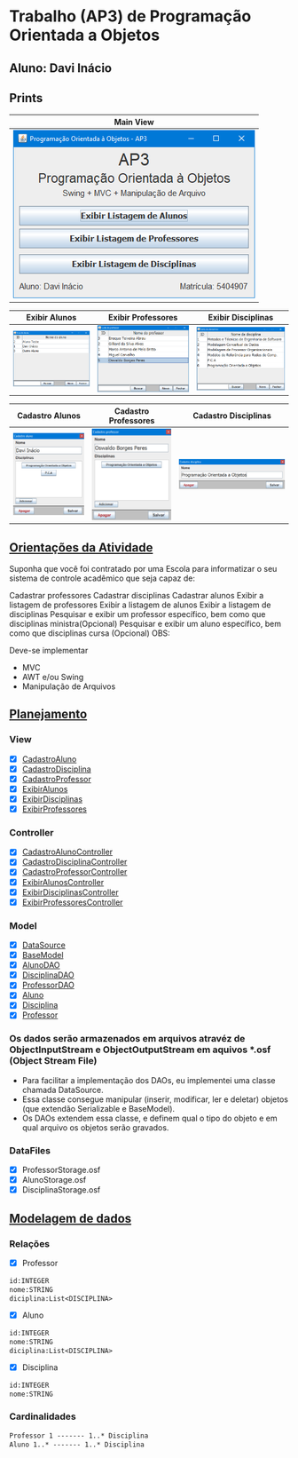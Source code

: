 # Trabalho (AP3) de Programação Orientada a Objetos
## Aluno: Davi Inácio

## Prints
|Main View|
|:-------:|
|![Main View](/prints/Win_MainView.png)|

|Exibir Alunos|Exibir Professores|Exibir Disciplinas|
|:-----------:|:----------------:|:----------------:|
|![Exibir Alunos](/prints/Win_ExibirAlunos.png)|![Exibir Professores](/prints/Win_ExibirProfessores.png)|![Exibir Disciplinas](/prints/Win_ExibirDisciplinas.png)|

|Cadastro Alunos|Cadastro Professores|Cadastro Disciplinas|
|:-----------:|:----------------:|:----------------:|
|![Cadastro Aluno](/prints/Win_CadastroAluno.png)|![Cadastro Professor](/prints/Win_CadastroProfessor.png)|![Cadastro Disciplina](/prints/Win_CadastroDisciplina.png)|



## [Orientações da Atividade](/planejamento/orientações.md)

Suponha que você foi contratado por uma Escola para informatizar o seu sistema de controle acadêmico que seja capaz de:

Cadastrar professores Cadastrar disciplinas Cadastrar alunos Exibir a listagem de professores Exibir a listagem de alunos Exibir a listagem de disciplinas Pesquisar e exibir um professor específico, bem como que disciplinas ministra(Opcional) Pesquisar e exibir um aluno específico, bem como que disciplinas cursa (Opcional) OBS:

Deve-se implementar
- MVC
- AWT e/ou Swing
- Manipulação de Arquivos

## [Planejamento](/planejamento/planejamento.md)

### View
- [x] [CadastroAluno](/src/com/daviinacio/poo/ap3/view/CadastroAluno.java)
- [x] [CadastroDisciplina](/src/com/daviinacio/poo/ap3/view/CadastroDisciplina.java)
- [x] [CadastroProfessor](/src/com/daviinacio/poo/ap3/view/CadastroProfessor.java)
- [x] [ExibirAlunos](/src/com/daviinacio/poo/ap3/view/ExibirAlunos.java)
- [x] [ExibirDisciplinas](/src/com/daviinacio/poo/ap3/view/ExibirDisciplinas.java)
- [x] [ExibirProfessores](/src/com/daviinacio/poo/ap3/view/ExibirProfessores.java)

### Controller
- [x] [CadastroAlunoController](/src/com/daviinacio/poo/ap3/controller/CadastroAlunoController.java)
- [x] [CadastroDisciplinaController](/src/com/daviinacio/poo/ap3/controller/CadastroDisciplinaController.java)
- [x] [CadastroProfessorController](/src/com/daviinacio/poo/ap3/controller/CadastroProfessorController.java)
- [x] [ExibirAlunosController](/src/com/daviinacio/poo/ap3/controller/ExibirAlunosController.java)
- [x] [ExibirDisciplinasController](/src/com/daviinacio/poo/ap3/controller/ExibirDisciplinasController.java)
- [x] [ExibirProfessoresController](/src/com/daviinacio/poo/ap3/controller/ExibirProfessoresController.java)

### Model
- [x] [DataSource](/src/com/daviinacio/poo/ap3/model/DataSource.java)
- [x] [BaseModel](/src/com/daviinacio/poo/ap3/model/BaseModel.java)
- [x] [AlunoDAO](/src/com/daviinacio/poo/ap3/model/AlunoDAO.java)
- [x] [DisciplinaDAO](/src/com/daviinacio/poo/ap3/model/DisciplinaDAO.java)
- [x] [ProfessorDAO](/src/com/daviinacio/poo/ap3/model/ProfessorDAO.java)
- [x] [Aluno](/src/com/daviinacio/poo/ap3/model/Aluno.java)
- [x] [Disciplina](/src/com/daviinacio/poo/ap3/model/Disciplina.java)
- [x] [Professor](/src/com/daviinacio/poo/ap3/model/Professor.java)

### Os dados serão armazenados em arquivos atravéz de ObjectInputStream e ObjectOutputStream em aquivos *.osf (Object Stream File)

- Para facilitar a implementação dos DAOs, eu implementei uma classe chamada DataSource.
- Essa classe consegue manipular (inserir, modificar, ler e deletar) objetos (que extendão Serializable e BaseModel).
- Os DAOs extendem essa classe, e definem qual o tipo do objeto e em qual arquivo os objetos serão gravados.

### DataFiles
- [x] ProfessorStorage.osf
- [x] AlunoStorage.osf
- [x] DisciplinaStorage.osf

## [Modelagem de dados](/planejamento/modelage%20de%20dados.md)

### Relações

- [x] Professor
```
id:INTEGER
nome:STRING
diciplina:List<DISCIPLINA>
```
	
- [x] Aluno
```
id:INTEGER
nome:STRING
diciplina:List<DISCIPLINA> 
```
	
	
- [x] Disciplina
```
id:INTEGER
nome:STRING
```
	
	
### Cardinalidades

```
Professor 1 ------- 1..* Disciplina
Aluno 1..* ------- 1..* Disciplina
```


